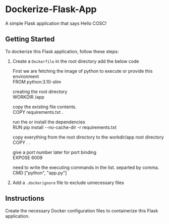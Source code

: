 # Dockerize-Flask-App
A simple Flask application that says Hello COSC!

## Getting Started

To dockerize this Flask application, follow these steps:

1. Create a `Dockerfile` in the root directory
    add the below code 

    First we are fetching the image of python to execute or provide this environment  
    FROM python:3.10-slim

    creating the root directory  
    WORKDIR /app

    copy the existing file contents.  
    COPY requirements.txt .

    run the or install the dependencies  
    RUN pip install --no-cache-dir -r requirements.txt

    copy everything from the root directory to the workdir/app root directory  
    COPY . .

    give a port number later for port binding  
    EXPOSE 6009

    need to write the executing commands in the list. separted by comma.  
    CMD ["python", "app.py"]

2. Add a `.dockerignore` file to exclude unnecessary files

## Instructions

Create the necessary Docker configuration files to containerize this Flask application. 